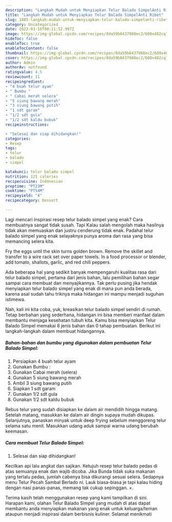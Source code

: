 ```yaml
---
description: "Langkah Mudah untuk Menyiapkan Telur Balado SimpelAnti Ribet"
title: "Langkah Mudah untuk Menyiapkan Telur Balado SimpelAnti Ribet"
slug: 1885-langkah-mudah-untuk-menyiapkan-telur-balado-simpelanti-ribet
category: Uncategorized
date: 2022-03-16T00:11:52.997Z
image: https://img-global.cpcdn.com/recipes/8da59b8437988ec2/680x482cq70/telur-balado-simpel-foto-resep-utama.jpg
hideToc: false
enableToc: true
enableTocContent: false
thumbnail: https://img-global.cpcdn.com/recipes/8da59b8437988ec2/680x482cq70/telur-balado-simpel-foto-resep-utama.jpg
cover: https://img-global.cpcdn.com/recipes/8da59b8437988ec2/680x482cq70/telur-balado-simpel-foto-resep-utama.jpg
author: Admin
authorAv: notfound
ratingvalue: 4.5
reviewcount: 11
recipeingredient:
- "4 buah telur ayam"
- " Bumbu "
- " Cabai merah selera"
- "5 siung bawang merah"
- "3 siung bawang putih"
- "1 sdt garam"
- "1/2 sdt gula"
- "1/2 sdt kaldu bubuk"
recipeinstructions:

- "Selesai dan siap dihidangkan!"
categories:
- Resep
tags:
- telur
- balado
- simpel

katakunci: telur balado simpel 
nutrition: 121 calories
recipecuisine: Indonesian
preptime: "PT23M"
cooktime: "PT54M"
recipeyield: "4"
recipecategory: Dessert

---
```



Lagi mencari inspirasi resep telur balado simpel yang enak? Cara membuatnya sangat tidak susah. Tapi Kalau salah mengolah maka hasilnya tidak akan memuaskan dan justru cenderung tidak enak. Padahal telur balado simpel yang enak selayaknya punya aroma dan rasa yang bisa memancing selera kita.


Fry the eggs until the skin turns golden brown. Remove the skillet and transfer to a wire rack set over paper towels. In a food processor or blender, add tomato, shallots, garlic, and red chili peppers.

Ada beberapa hal yang sedikit banyak mempengaruhi kualitas rasa dari telur balado simpel, pertama dari jenis bahan, lalu pemilihan bahan segar sampai cara membuat dan menyajikannya. Tak perlu pusing jika hendak menyiapkan telur balado simpel yang enak di mana pun anda berada, karena asal sudah tahu triknya maka hidangan ini mampu menjadi suguhan istimewa.


Nah, kali ini kita coba, yuk, kreasikan telur balado simpel sendiri di rumah. Tetap berbahan yang sederhana, hidangan ini bisa memberi manfaat dalam membantu menjaga kesehatan tubuh kita. Kamu bisa menyiapkan Telur Balado Simpel memakai 8 jenis bahan dan 0 tahap pembuatan. Berikut ini langkah-langkah dalam membuat hidangannya.

<!--inarticleads1-->

##### Bahan-bahan dan bumbu yang digunakan dalam pembuatan Telur Balado Simpel:

1. Persiapkan 4 buah telur ayam
1. Gunakan  Bumbu :
1. Gunakan  Cabai merah (selera)
1. Gunakan 5 siung bawang merah
1. Ambil 3 siung bawang putih
1. Siapkan 1 sdt garam
1. Gunakan 1/2 sdt gula
1. Gunakan 1/2 sdt kaldu bubuk


Rebus telur yang sudah disiapkan ke dalam air mendidih hingga matang. Setelah matang, masukkan ke dalam air dingin supaya mudah dikupas. Selanjutnya, panaskan minyak untuk deep frying sebelum menggoreng telur selama satu menit. Masukkan udang aduk sampai warna udang berubah keemasan. 

<!--inarticleads2-->

##### Cara membuat Telur Balado Simpel:


1. Selesai dan siap dihidangkan!

Kecilkan api lalu angkat dan sajikan. Ketujuh resep telur balado pedas di atas semuanya enak dan wajib dicoba. Jika Bunda tidak suka makanan yang terlalu pedas, jumlah cabenya bisa dikurangi sesuai selera. Sedapnya menu Telur Pecah Sambal Berlado ni. Lauk biasa-biasa je tapi kalau hiding dengan nasi panas-panas, memang tak cukup sepinggan. ×. 

Terima kasih telah menggunakan resep yang kami tampilkan di sini. Harapan kami, olahan Telur Balado Simpel yang mudah di atas dapat membantu anda menyiapkan makanan yang enak untuk keluarga/teman ataupun menjadi inspirasi dalam berbisnis kuliner. Selamat menikmati
